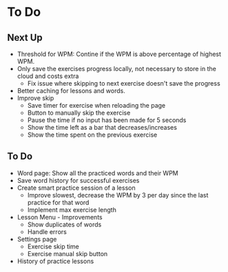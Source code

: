# To Do

## Next Up

- Threshold for WPM: Contine if the WPM is above percentage of highest WPM.
- Only save the exercises progress locally, not necessary to store in the cloud and costs extra
  - Fix issue where skipping to next exercise doesn't save the progress
- Better caching for lessons and words.
- Improve skip
  - Save timer for exercise when reloading the page
  - Button to manually skip the exercise
  - Pause the time if no input has been made for 5 seconds
  - Show the time left as a bar that decreases/increases
  - Show the time spent on the previous exercise

## To Do

- Word page: Show all the practiced words and their WPM
- Save word history for successful exercises
- Create smart practice session of a lesson
  - Improve slowest, decrease the WPM by 3 per day since the last practice for that word
  - Implement max exercise length
- Lesson Menu - Improvements
  - Show duplicates of words
  - Handle errors
- Settings page
  - Exercise skip time
  - Exercise manual skip button
- History of practice lessons
